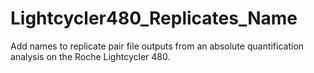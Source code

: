 # Lightcycler480_Replicates_Name
Add names to replicate pair file outputs from an absolute quantification analysis on the Roche Lightcycler 480.
